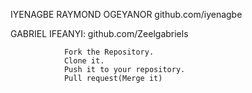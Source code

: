 IYENAGBE RAYMOND OGEYANOR github.com/iyenagbe

GABRIEL IFEANYI: github.com/Zeelgabriels

                Fork the Repository.
                Clone it.
                Push it to your repository.
                Pull request(Merge it)
